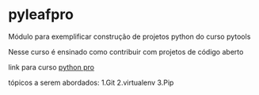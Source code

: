 # pyleafpro
Módulo para exemplificar construção de projetos python do curso pytools

Nesse curso é ensinado como contribuir com projetos de código aberto

link para curso [python pro](https://www.python.pro.br/curso-de-python-gratis)

 tópicos a serem abordados:
  1.Git
  2.virtualenv
  3.Pip
